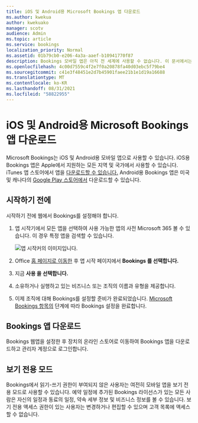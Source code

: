 ```yaml
---
title: iOS 및 Android용 Microsoft Bookings 앱 다운로드
ms.author: kwekua
author: kwekuako
manager: scotv
audience: Admin
ms.topic: article
ms.service: bookings
localization_priority: Normal
ms.assetid: 01b79cb0-e206-4a3a-aaef-b10941770f87
description: Bookings 모바일 앱은 아직 전 세계에 사용할 수 없습니다. 이 문서에서는 지금 앱을 사용할 수 있는 로케이션을 나열합니다.
ms.openlocfilehash: 4c00d7559c4f2e7f0a20878fa40d03ebc5f79be4
ms.sourcegitcommit: c41e3f48451e2d7b45901faee21b1e1d19a16688
ms.translationtype: MT
ms.contentlocale: ko-KR
ms.lasthandoff: 08/31/2021
ms.locfileid: "58822955"
---
```

# <a name="get-the-microsoft-bookings-app-for-ios-and-android"></a>iOS 및 Android용 Microsoft Bookings 앱 다운로드

Microsoft Bookings는 iOS 및 Android용 모바일 앱으로 사용할 수 있습니다. iOS용 Bookings 앱은 Apple에서 지원하는 모든 지역 및 국가에서 사용할 수 있습니다. iTunes 앱 스토어에서 앱을 [다운로드할 수 있습니다.](https://apps.apple.com/app/microsoft-bookings/id1065657468) Android용 Bookings 앱은 미국 및 캐나다의 [Google Play 스토어에서](https://play.google.com/store/apps/details?id=com.microsoft.exchange.bookings) 다운로드할 수 있습니다.

## <a name="before-you-begin"></a>시작하기 전에

시작하기 전에 웹에서 Bookings를 설정해야 합니다.

1. 앱 시작기에서 모든 앱을 선택하여 사용 가능한 앱의 사전 Microsoft 365 볼 수 있습니다. 이 경우 특정 앱을 검색할 수 있습니다.

   ![앱 시작커의 이미지입니다.](../media/bookings-all-apps-launcher.png)

2. Office [홈 페이지로 이동한](https://office.com) 후 앱 시작 페이지에서 **Bookings 를 선택합니다.**

3. 지금 **사용 을 선택합니다.**

4. 소유하거나 실행하고 있는 비즈니스 또는 조직의 이름과 유형을 제공합니다.

5. 이제 조직에 대해 Bookings를 설정할 준비가 완료되었습니다. [Microsoft Bookings 항목의](bookings-overview.md) 단계에 따라 Bookings 설정을 완료합니다.

## <a name="download-the-bookings-app"></a>Bookings 앱 다운로드

Bookings 웹앱을 설정한 후 장치의 온라인 스토어로 이동하여 Bookings 앱을 다운로드하고 관리자 계정으로 로그인합니다.

## <a name="view-only-mode"></a>보기 전용 모드

Bookings에서 읽기-쓰기 권한이 부여되지 않은 사용자는 여전히 모바일 앱을 보기 전용 모드로 사용할 수 있습니다. 예약 일정에 추가된 Bookings 라이선스가 있는 모든 사람은 자신의 일정과 동료의 일정, 약속 세부 정보 및 비즈니스 정보를 볼 수 있습니다. 보기 전용 액세스 권한이 있는 사용자는 변경하거나 편집할 수 있으며 고객 목록에 액세스할 수 없습니다.
